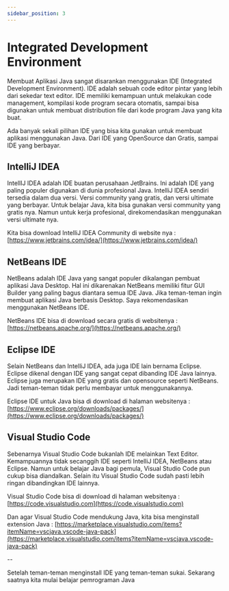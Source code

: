 ```yaml
---
sidebar_position: 3
---
```


# Integrated Development Environment

Membuat Aplikasi Java sangat disarankan menggunakan IDE (Integrated Development Environment). IDE adalah sebuah code editor pintar yang lebih dari sekedar text editor. IDE memiliki kemampuan untuk melakukan code management, kompilasi kode program secara otomatis, sampai bisa digunakan untuk membuat distribution file dari kode program Java yang kita buat.

Ada banyak sekali pilihan IDE yang bisa kita gunakan untuk membuat aplikasi menggunakan Java. Dari IDE yang OpenSource dan Gratis, sampai IDE yang berbayar.

## IntelliJ IDEA

IntellIJ IDEA adalah IDE buatan perusahaan JetBrains. Ini adalah IDE yang paling populer digunakan di dunia profesional Java. IntelliJ IDEA sendiri tersedia dalam dua versi. Versi community yang gratis, dan versi ultimate yang berbayar. Untuk belajar Java, kita bisa gunakan versi community yang gratis nya. Namun untuk kerja profesional, direkomendasikan menggunakan versi ultimate nya.

Kita bisa download IntelliJ IDEA Community di website nya : [https://www.jetbrains.com/idea/](https://www.jetbrains.com/idea/)

## NetBeans IDE

NetBeans adalah IDE Java yang sangat populer dikalangan pembuat aplikasi Java Desktop. Hal ini dikarenakan NetBeans memiliki fitur GUI Builder yang paling bagus diantara semua IDE Java. Jika teman-teman ingin membuat aplikasi Java berbasis Desktop. Saya rekomendasikan menggunakan NetBeans IDE.

NetBeans IDE bisa di download secara gratis di websitenya : [https://netbeans.apache.org/](https://netbeans.apache.org/)

## Eclipse IDE

Selain NetBeans dan IntelliJ IDEA, ada juga IDE lain bernama Eclipse. Eclipse dikenal dengan IDE yang sangat cepat dibanding IDE Java lainnya. Eclipse juga merupakan IDE yang gratis dan opensource seperti NetBeans. Jadi teman-teman tidak perlu membayar untuk menggunakannya.

Eclipse IDE untuk Java bisa di download di halaman websitenya : [https://www.eclipse.org/downloads/packages/](https://www.eclipse.org/downloads/packages/)

## Visual Studio Code

Sebenarnya Visual Studio Code bukanlah IDE melainkan Text Editor. Kemampuannya tidak secanggih IDE seperti IntelliJ IDEA, NetBeans atau Eclipse. Namun untuk belajar Java bagi pemula, Visual Studio Code pun cukup bisa diandalkan. Selain itu Visual Studio Code sudah pasti lebih ringan dibandingkan IDE lainnya.

Visual Studio Code bisa di download di halaman websitenya : [https://code.visualstudio.com](https://code.visualstudio.com)

Dan agar Visual Studio Code mendukung Java, kita bisa menginstall extension Java : [https://marketplace.visualstudio.com/items?itemName=vscjava.vscode-java-pack](https://marketplace.visualstudio.com/items?itemName=vscjava.vscode-java-pack)

--

Setelah teman-teman menginstall IDE yang teman-teman sukai. Sekarang saatnya kita mulai belajar pemrograman Java
